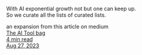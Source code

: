 <p>With AI exponential growth not but one can keep up.<br>
So we curate all the lists of curated lists.</p>

<p>an expansion from this article on medium<br>
<a href="https://medium.com/@duelmas/the-ai-tool-bag-168de4597b66">The AI Tool bag<Br>
4 min read<bR>
Aug 27, 2023</a>
</p>
